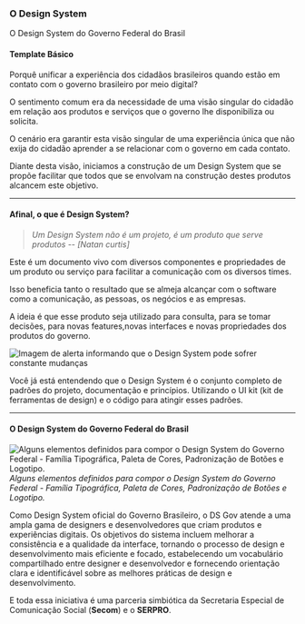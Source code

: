 ### O Design System

O Design System do Governo Federal do Brasil

#### Template Básico

Porquê unificar a experiência dos cidadãos brasileiros quando estão em contato com o governo brasileiro por meio digital?

O sentimento comum era da necessidade de uma visão singular do cidadão em relação aos produtos e serviços que o governo lhe disponibiliza ou solicita.

O cenário era garantir esta visão singular de uma experiência única que não exija do cidadão aprender a se relacionar com o governo em cada contato.

Diante desta visão, iniciamos a construção de um Design System que se propõe facilitar que todos que se envolvam na construção destes produtos alcancem este objetivo.

---

#### Afinal, o que é Design System?

> _Um Design System não é um projeto, é um produto que serve produtos_
> -- <cite>[Natan curtis]</cite>

Este é um documento vivo com diversos componentes e propriedades de um produto ou serviço para facilitar a comunicação com os diversos times.

Isso beneficia tanto o resultado que se almeja alcançar com o software como a comunicação, as pessoas, os negócios e as empresas.

A ideia é que esse produto seja utilizado para consulta, para se tomar decisões, para novas features,novas interfaces e novas propriedades dos produtos do governo.

![Imagem de alerta informando que o Design System pode sofrer constante mudanças](/assets/docs/alerta.png 'Este não é um documento estático, ele pode sofrer constantes mudanças e a ideia desse design system é isso. Encaixar diversas formas sem perder consistência.')

Você já está entendendo que o Design System é o conjunto completo de padrões do projeto,
documentação e princípios. Utilizando o UI kit (kit de ferramentas de design) e o código para atingir
esses padrões.

---

#### O Design System do Governo Federal do Brasil

![Alguns elementos definidos para compor o Design System do Governo Federal - Família Tipográfica, Paleta de Cores, Padronização de Botões e Logotipo.](/assets/docs/imagens_ds.png 'Alguns elementos definidos para compor o Design System do Governo Federal - Família Tipográfica, Paleta de Cores, Padronização de Botões e Logotipo.')
_Alguns elementos definidos para compor o Design System do Governo Federal - Família Tipográfica, Paleta de Cores, Padronização de Botões e Logotipo._

Como Design System oficial do Governo Brasileiro, o DS Gov atende a uma ampla gama de designers e desenvolvedores que criam produtos e experiências digitais. Os objetivos do sistema incluem melhorar a consistência e a qualidade da interface, tornando o processo de design e desenvolvimento mais eficiente e focado, estabelecendo um vocabulário compartilhado entre designer e desenvolvedor e fornecendo orientação clara e identificável sobre as melhores práticas de design e desenvolvimento.

E toda essa iniciativa é uma parceria simbiótica da Secretaria Especial de Comunicação Social (**Secom**) e o **SERPRO**.
